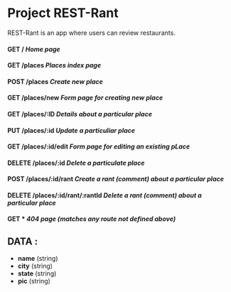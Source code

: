 # Project REST-Rant

REST-Rant is an app where users can review restaurants.

#### GET / *Home page*
#### GET /places *Places index page*
#### POST /places *Create new place* 
#### GET /places/new *Form page for creating new place*
#### GET /places/:ID *Details about a particular place*
#### PUT /places/:id *Update a particuliar place*
#### GET /places/:id/edit *Form page for editing an existing pLace*
#### DELETE /places/:id *Delete a particulate place*
#### POST /places/:id/rant *Create a rant (comment) about a particular place*
#### DELETE /places/:id/rant/:rantld *Delete a rant (comment) about a particular place*
#### GET * *404 page (matches any route not defined above)*

## DATA :
- **name** (string)
- **city** (string)
- **state** (string)
- **pic** (string)